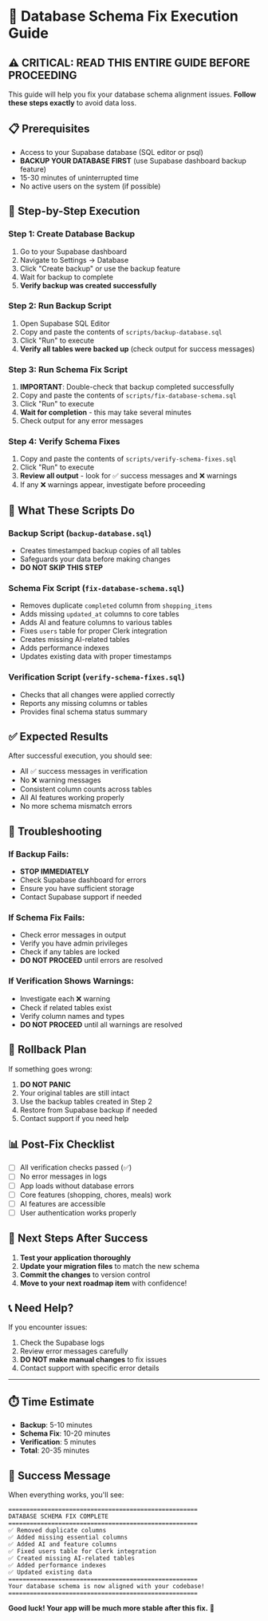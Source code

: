 # 🚨 Database Schema Fix Execution Guide

## ⚠️ **CRITICAL: READ THIS ENTIRE GUIDE BEFORE PROCEEDING**

This guide will help you fix your database schema alignment issues. **Follow these steps exactly** to avoid data loss.

## 📋 **Prerequisites**

- Access to your Supabase database (SQL editor or psql)
- **BACKUP YOUR DATABASE FIRST** (use Supabase dashboard backup feature)
- 15-30 minutes of uninterrupted time
- No active users on the system (if possible)

## 🔄 **Step-by-Step Execution**

### **Step 1: Create Database Backup**
1. Go to your Supabase dashboard
2. Navigate to Settings → Database
3. Click "Create backup" or use the backup feature
4. Wait for backup to complete
5. **Verify backup was created successfully**

### **Step 2: Run Backup Script**
1. Open Supabase SQL Editor
2. Copy and paste the contents of `scripts/backup-database.sql`
3. Click "Run" to execute
4. **Verify all tables were backed up** (check output for success messages)

### **Step 3: Run Schema Fix Script**
1. **IMPORTANT**: Double-check that backup completed successfully
2. Copy and paste the contents of `scripts/fix-database-schema.sql`
3. Click "Run" to execute
4. **Wait for completion** - this may take several minutes
5. Check output for any error messages

### **Step 4: Verify Schema Fixes**
1. Copy and paste the contents of `scripts/verify-schema-fixes.sql`
2. Click "Run" to execute
3. **Review all output** - look for ✅ success messages and ❌ warnings
4. If any ❌ warnings appear, investigate before proceeding

## 🚨 **What These Scripts Do**

### **Backup Script (`backup-database.sql`)**
- Creates timestamped backup copies of all tables
- Safeguards your data before making changes
- **DO NOT SKIP THIS STEP**

### **Schema Fix Script (`fix-database-schema.sql`)**
- Removes duplicate `completed` column from `shopping_items`
- Adds missing `updated_at` columns to core tables
- Adds AI and feature columns to various tables
- Fixes `users` table for proper Clerk integration
- Creates missing AI-related tables
- Adds performance indexes
- Updates existing data with proper timestamps

### **Verification Script (`verify-schema-fixes.sql`)**
- Checks that all changes were applied correctly
- Reports any missing columns or tables
- Provides final schema status summary

## ✅ **Expected Results**

After successful execution, you should see:
- All ✅ success messages in verification
- No ❌ warning messages
- Consistent column counts across tables
- All AI features working properly
- No more schema mismatch errors

## 🚨 **Troubleshooting**

### **If Backup Fails:**
- **STOP IMMEDIATELY**
- Check Supabase dashboard for errors
- Ensure you have sufficient storage
- Contact Supabase support if needed

### **If Schema Fix Fails:**
- Check error messages in output
- Verify you have admin privileges
- Check if any tables are locked
- **DO NOT PROCEED** until errors are resolved

### **If Verification Shows Warnings:**
- Investigate each ❌ warning
- Check if related tables exist
- Verify column names and types
- **DO NOT PROCEED** until all warnings are resolved

## 🔄 **Rollback Plan**

If something goes wrong:
1. **DO NOT PANIC**
2. Your original tables are still intact
3. Use the backup tables created in Step 2
4. Restore from Supabase backup if needed
5. Contact support if you need help

## 📊 **Post-Fix Checklist**

- [ ] All verification checks passed (✅)
- [ ] No error messages in logs
- [ ] App loads without database errors
- [ ] Core features (shopping, chores, meals) work
- [ ] AI features are accessible
- [ ] User authentication works properly

## 🎯 **Next Steps After Success**

1. **Test your application thoroughly**
2. **Update your migration files** to match the new schema
3. **Commit the changes** to version control
4. **Move to your next roadmap item** with confidence!

## 📞 **Need Help?**

If you encounter issues:
1. Check the Supabase logs
2. Review error messages carefully
3. **DO NOT make manual changes** to fix issues
4. Contact support with specific error details

---

## ⏱️ **Time Estimate**
- **Backup**: 5-10 minutes
- **Schema Fix**: 10-20 minutes  
- **Verification**: 5 minutes
- **Total**: 20-35 minutes

## 🎉 **Success Message**

When everything works, you'll see:
```
=====================================================
DATABASE SCHEMA FIX COMPLETE
=====================================================
✅ Removed duplicate columns
✅ Added missing essential columns
✅ Added AI and feature columns
✅ Fixed users table for Clerk integration
✅ Created missing AI-related tables
✅ Added performance indexes
✅ Updated existing data
=====================================================
Your database schema is now aligned with your codebase!
=====================================================
```

**Good luck! Your app will be much more stable after this fix.** 🚀





